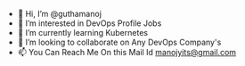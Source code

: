 - 👋 Hi, I’m @guthamanoj
- 👀 I’m interested in DevOps Profile Jobs
- 🌱 I’m currently learning Kubernetes
- 💞️ I’m looking to collaborate on Any DevOps Company's
- 📫 You Can Reach Me On this Mail Id manojyits@gmail.com

<!---
guthamanoj/guthamanoj is a ✨ special ✨ repository because its `README.md` (this file) appears on your GitHub profile.
You can click the Preview link to take a look at your changes.
--->
